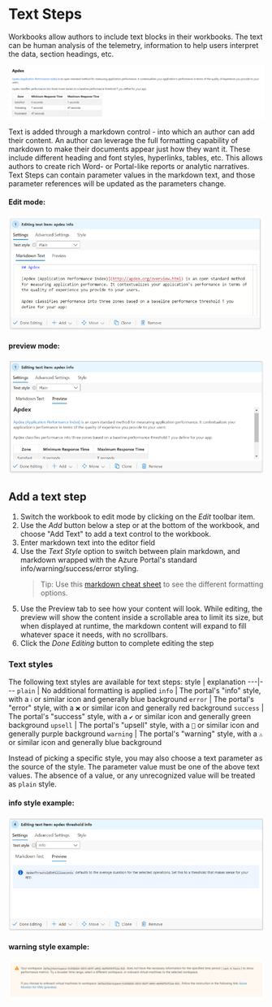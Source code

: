 # Text Steps

Workbooks allow authors to include text blocks in their workbooks. The text can be human analysis of the telemetry, information to help users interpret the data, section headings, etc. 

![Image showing a text step in workbooks](../Images/TextExample.png)

Text is added through a markdown control - into which an author can add their content. An author can leverage the full formatting capability of markdown to make their documents appear just how they want it. These include different heading and font styles, hyperlinks, tables, etc. This allows authors to create rich Word- or Portal-like reports or analytic narratives.  Text Steps can contain parameter values in the markdown text, and those parameter references will be updated as the parameters change.

#### Edit mode:
![Image showing a text step in workbooks in edit mode](../Images/TextControlInEditMode.png)

#### preview mode:
![Image showing a text step in workbooks in preview mode](../Images/TextControlInEditModePreview.png)

## Add a text step
1. Switch the workbook to edit mode by clicking on the _Edit_ toolbar item.
2. Use the _Add_ button below a step or at the bottom of the workbook, and choose "Add Text" to add a text control to the workbook. 
3. Enter markdown text into the editor field
4. Use the _Text Style_ option to switch between plain markdown, and markdown wrapped with the Azure Portal's standard info/warning/success/error styling.
   > Tip: Use this [markdown cheat sheet](https://github.com/adam-p/markdown-here/wiki/Markdown-Cheatsheet) to see the different formatting options.
5. Use the Preview tab to see how your content will look. While editing, the preview will show the content inside a scrollable area to limit its size, but when displayed at runtime, the markdown content will expand to fill whatever space it needs, with no scrollbars.
6. Click the _Done Editing_ button to complete editing the step

### Text styles
The following text styles are available for text steps:
style | explanation
---|---
`plain` | No additional formatting is applied
`info` | The portal's "info" style, with a `ℹ` or similar icon and generally blue background
`error` | The portal's "error" style, with a `❌` or similar icon and generally red background
`success` | The portal's "success" style, with a `✔` or similar icon and generally green background
`upsell` | The portal's "upsell" style, with a `🚀` or similar icon and generally purple background
`warning` | The portal's "warning" style, with a `⚠` or similar icon and generally blue background

Instead of picking a specific style, you may also choose a text parameter as the source of the style. The parameter value must be one of the above text values. The absence of a value, or any unrecognized value will be treated as `plain` style.

#### info style example:
![Image showing a text visualization in preview mode showing info style](../Images/TextControlInEditModePreviewInfo.png)

#### warning style example:
![Image showing a text visualization in warning style](../Images/TextExampleWarning.png)
